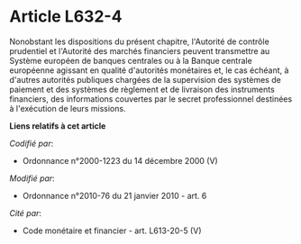 # Article L632-4

Nonobstant les dispositions du présent chapitre, l'Autorité de contrôle prudentiel et l'Autorité des marchés financiers
peuvent transmettre au Système européen de banques centrales ou à la Banque centrale européenne agissant en qualité
d'autorités monétaires et, le cas échéant, à d'autres autorités publiques chargées de la supervision des systèmes de paiement
et des systèmes de règlement et de livraison des instruments financiers, des informations couvertes par le secret
professionnel destinées à l'exécution de leurs missions.

**Liens relatifs à cet article**

_Codifié par_:

  - Ordonnance n°2000-1223 du 14 décembre 2000 (V)

_Modifié par_:

  - Ordonnance n°2010-76 du 21 janvier 2010 - art. 6

_Cité par_:

  - Code monétaire et financier - art. L613-20-5 (V)
